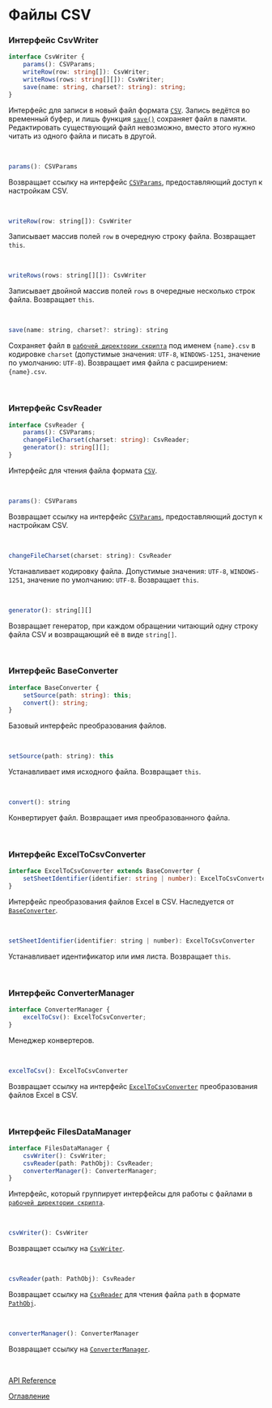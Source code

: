 # Файлы CSV

### Интерфейс CsvWriter<a name="CsvWriter"></a>
```ts
interface CsvWriter {
	params(): CSVParams;
	writeRow(row: string[]): CsvWriter;
	writeRows(rows: string[][]): CsvWriter;
	save(name: string, charset?: string): string;
}
```
Интерфейс для записи в новый файл формата [`CSV`](https://ru.wikipedia.org/wiki/CSV). Запись ведётся во временный буфер, и лишь функция [`save()`](#CsvWriter.save) сохраняет файл в памяти. Редактировать существующий файл невозможно, вместо этого нужно читать из одного файла и писать в другой.

&nbsp;

```js
params(): CSVParams
```
Возвращает ссылку на интерфейс [`CSVParams`](./exportImport.md#CSVParams), предоставляющий доступ к настройкам CSV.

&nbsp;

```js
writeRow(row: string[]): CsvWriter
```
Записывает массив полей `row` в очередную строку файла. Возвращает `this`.

&nbsp;

```js
writeRows(rows: string[][]): CsvWriter
```
Записывает двойной массив полей `rows` в очередные несколько строк файла. Возвращает `this`.

&nbsp;

<a name="CsvWriter.save"></a>
```js
save(name: string, charset?: string): string
```
Сохраняет файл в [`рабочей директории скрипта`](../appendix/glossary.md#scriptDir) под именем `{name}.csv` в кодировке `charset` (допустимые значения: `UTF-8`, `WINDOWS-1251`, значение по умолчанию: `UTF-8`). Возвращает имя файла с расширением: `{name}.csv`.

&nbsp;

### Интерфейс CsvReader<a name="CsvReader"></a>
```ts
interface CsvReader {
	params(): CSVParams;
	changeFileCharset(charset: string): CsvReader;
	generator(): string[][];
}
```
Интерфейс для чтения файла формата [`CSV`](https://ru.wikipedia.org/wiki/CSV).

&nbsp;

```js
params(): CSVParams
```
Возвращает ссылку на интерфейс [`CSVParams`](./exportImport.md#CSVParams), предоставляющий доступ к настройкам CSV.

&nbsp;

```js
changeFileCharset(charset: string): CsvReader
```
Устанавливает кодировку файла. Допустимые значения: `UTF-8`, `WINDOWS-1251`, значение по умолчанию: `UTF-8`. Возвращает `this`.

&nbsp;

```js
generator(): string[][]
```
Возвращает генератор, при каждом обращении читающий одну строку файла CSV и возвращающий её в виде `string[]`.

&nbsp;

### Интерфейс BaseConverter<a name="BaseConverter"></a>
```ts
interface BaseConverter {
	setSource(path: string): this;
	convert(): string;
}
```
Базовый интерфейс преобразования файлов.

&nbsp;

```js
setSource(path: string): this
```
Устанавливает имя исходного файла. Возвращает `this`.

&nbsp;

```js
convert(): string
```
Конвертирует файл. Возвращает имя преобразованного файла.

&nbsp;

### Интерфейс ExcelToCsvConverter<a name="ExcelToCsvConverter"></a>
```ts
interface ExcelToCsvConverter extends BaseConverter {
	setSheetIdentifier(identifier: string | number): ExcelToCsvConverter;
}
```
Интерфейс преобразования файлов Excel в CSV. Наследуется от [`BaseConverter`](#BaseConverter).

&nbsp;

```js
setSheetIdentifier(identifier: string | number): ExcelToCsvConverter
```
Устанавливает идентификатор или имя листа. Возвращает `this`.

&nbsp;

### Интерфейс ConverterManager<a name="ConverterManager"></a>
```ts
interface ConverterManager {
	excelToCsv(): ExcelToCsvConverter;
}
```
Менеджер конвертеров.

&nbsp;

```js
excelToCsv(): ExcelToCsvConverter
```
Возвращает ссылку на интерфейс [`ExcelToCsvConverter`](#ExcelToCsvConverter) преобразования файлов Excel в CSV.

&nbsp;

### Интерфейс FilesDataManager<a name="FilesDataManager"></a>
```ts
interface FilesDataManager {
	csvWriter(): CsvWriter;
	csvReader(path: PathObj): CsvReader;
	converterManager(): ConverterManager;
}
```
Интерфейс, который группирует интерфейсы для работы с файлами в [`рабочей директории скрипта`](../appendix/glossary.md#scriptDir).

&nbsp;


```js
csvWriter(): CsvWriter
```
Возвращает ссылку на [`CsvWriter`](#CsvWriter).

&nbsp;

```js
csvReader(path: PathObj): CsvReader
```
Возвращает ссылку на [`CsvReader`](#CsvReader) для чтения файла `path` в формате [`PathObj`](./fs.md#PathObj).

&nbsp;

```js
converterManager(): ConverterManager
```
Возвращает ссылку на [`ConverterManager`](#ConverterManager).

&nbsp;

[API Reference](API.md)

[Оглавление](../README.md)